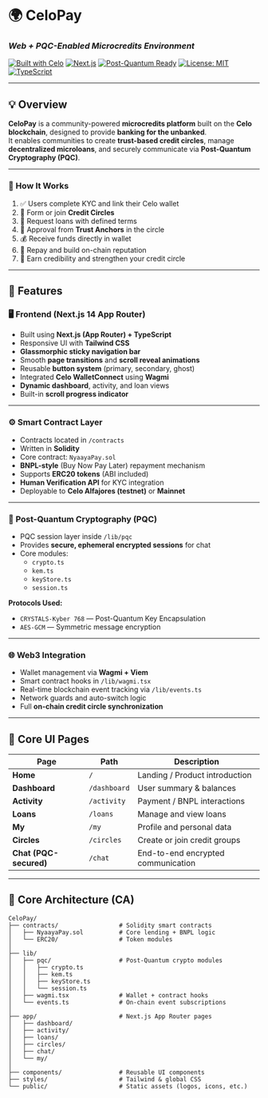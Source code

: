 # 🌍 **CeloPay**
### *Web + PQC-Enabled Microcredits Environment*

[![Built with Celo](https://img.shields.io/badge/Built%20on-Celo-35D07F?logo=celo)](https://celo.org/)
[![Next.js](https://img.shields.io/badge/Next.js-14-black?logo=nextdotjs)](https://nextjs.org/)
[![Post-Quantum Ready](https://img.shields.io/badge/Security-PQC%20Enabled-blueviolet)](#)
[![License: MIT](https://img.shields.io/badge/License-MIT-yellow.svg)](LICENSE)
[![TypeScript](https://img.shields.io/badge/TypeScript-Ready-007ACC?logo=typescript)](https://www.typescriptlang.org/)

---

## 💡 Overview

**CeloPay** is a community-powered **microcredits platform** built on the **Celo blockchain**, designed to provide **banking for the unbanked**.  
It enables communities to create **trust-based credit circles**, manage **decentralized microloans**, and securely communicate via **Post-Quantum Cryptography (PQC)**.

---

### 💫 How It Works

1. ✅ Users complete KYC and link their Celo wallet  
2. 🤝 Form or join **Credit Circles**  
3. 💸 Request loans with defined terms  
4. 🧾 Approval from **Trust Anchors** in the circle  
5. 💰 Receive funds directly in wallet  
6. 🔁 Repay and build on-chain reputation  
7. 🌱 Earn credibility and strengthen your credit circle  

---

## 🚀 Features

### 🖥️ Frontend (Next.js 14 App Router)
- Built using **Next.js (App Router) + TypeScript**
- Responsive UI with **Tailwind CSS**
- **Glassmorphic sticky navigation bar**
- Smooth **page transitions** and **scroll reveal animations**
- Reusable **button system** (primary, secondary, ghost)
- Integrated **Celo WalletConnect** using **Wagmi**
- **Dynamic dashboard**, activity, and loan views
- Built-in **scroll progress indicator**

---

### ⚙️ Smart Contract Layer
- Contracts located in `/contracts`
- Written in **Solidity**
- Core contract: `NyaayaPay.sol`
- **BNPL-style** (Buy Now Pay Later) repayment mechanism
- Supports **ERC20 tokens** (ABI included)
- **Human Verification API** for KYC integration
- Deployable to **Celo Alfajores (testnet)** or **Mainnet**

---

### 🔐 Post-Quantum Cryptography (PQC)
- PQC session layer inside `/lib/pqc`
- Provides **secure, ephemeral encrypted sessions** for chat
- Core modules:
  - `crypto.ts`
  - `kem.ts`
  - `keyStore.ts`
  - `session.ts`

**Protocols Used:**
- `CRYSTALS-Kyber 768` — Post-Quantum Key Encapsulation  
- `AES-GCM` — Symmetric message encryption  

---

### 🌐 Web3 Integration
- Wallet management via **Wagmi + Viem**
- Smart contract hooks in `/lib/wagmi.tsx`
- Real-time blockchain event tracking via `/lib/events.ts`
- Network guards and auto-switch logic
- Full **on-chain credit circle synchronization**

---

## 🧭 Core UI Pages

| Page | Path | Description |
|------|------|-------------|
| **Home** | `/` | Landing / Product introduction |
| **Dashboard** | `/dashboard` | User summary & balances |
| **Activity** | `/activity` | Payment / BNPL interactions |
| **Loans** | `/loans` | Manage and view loans |
| **My** | `/my` | Profile and personal data |
| **Circles** | `/circles` | Create or join credit groups |
| **Chat (PQC-secured)** | `/chat` | End-to-end encrypted communication |

---

## 🧱 Core Architecture (CA)

```plaintext
CeloPay/
├── contracts/                 # Solidity smart contracts
│   ├── NyaayaPay.sol          # Core lending + BNPL logic
│   └── ERC20/                 # Token modules
│
├── lib/
│   ├── pqc/                   # Post-Quantum crypto modules
│   │   ├── crypto.ts
│   │   ├── kem.ts
│   │   ├── keyStore.ts
│   │   └── session.ts
│   ├── wagmi.tsx              # Wallet + contract hooks
│   └── events.ts              # On-chain event subscriptions
│
├── app/                       # Next.js App Router pages
│   ├── dashboard/
│   ├── activity/
│   ├── loans/
│   ├── circles/
│   ├── chat/
│   └── my/
│
├── components/                # Reusable UI components
├── styles/                    # Tailwind & global CSS
└── public/                    # Static assets (logos, icons, etc.)
